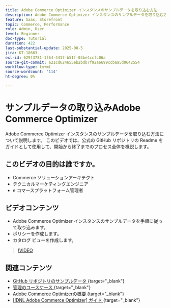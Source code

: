 ```yaml
---
title: Adobe Commerce Optimizer インスタンスのサンプルデータを取り込む方法
description: Adobe Commerce Optimizer インスタンスのサンプルデータを取り込む方法を説明します。
feature: Saas, Storefront
topic: Commerce, Performance
role: Admin, User
level: Beginner
doc-type: Tutorial
duration: 422
last-substantial-update: 2025-08-5
jira: KT-18663
exl-id: 629f3781-1f64-4417-b51f-03be4ccfc06a
source-git-commit: a21cd624655eb2bdb7f92a6699ccbaa5d0642554
workflow-type: tm+mt
source-wordcount: '114'
ht-degree: 0%

---
```


# サンプルデータの取り込みAdobe Commerce Optimizer

Adobe Commerce Optimizer インスタンスのサンプルデータを取り込む方法について説明します。 このビデオでは、公式の GitHub リポジトリの Readme をガイドとして使用して、開始から終了までのプロセス全体を概説します。

## このビデオの目的は誰ですか。

* Commerce ソリューションアーキテクト
* テクニカルマーケティングエンジニア
* e コマースプラットフォーム管理者

## ビデオコンテンツ

* Adobe Commerce Optimizer インスタンスのサンプルデータを手順に従って取り込みます。
* ポリシーを作成します。
* カタログ ビューを作成します。

>[!VIDEO](https://video.tv.adobe.com/v/3470475?learn=on&enablevpops&captions=jpn)

## 関連コンテンツ

* [GitHub リポジトリのサンプルデータ ](https://github.com/adobe-commerce/aco-sample-catalog-data-ingestion){target="_blank"}
* [ 管理のユースケース ](https://experienceleague.adobe.com/ja/docs/commerce/optimizer/use-case/admin-use-case){target="_blank"}
* [Adobe Commerce Optimizerの概要 ](https://experienceleague.adobe.com/ja/docs/commerce/optimizer/get-started){target="_blank"}
* [[!DNL Adobe Commerce Optimizer]  ガイド ](https://experienceleague.adobe.com/ja/docs/commerce/optimizer/overview){target="_blank"}
